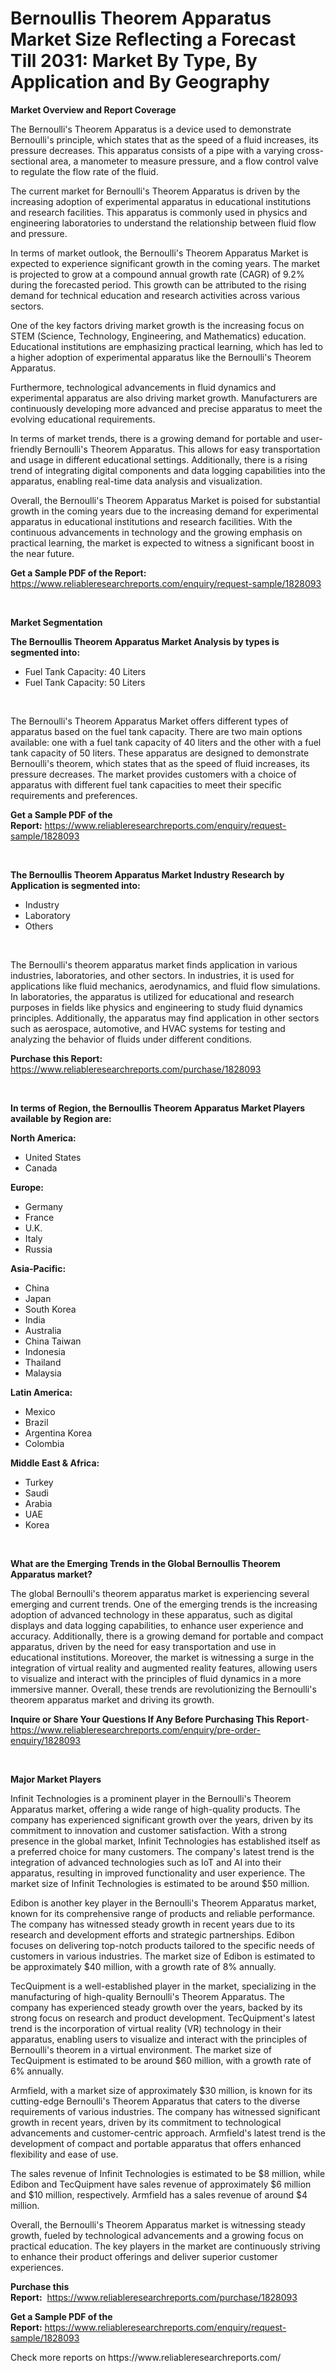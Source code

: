 <p><h1>Bernoullis Theorem Apparatus Market Size Reflecting a Forecast Till 2031: Market By Type, By Application and By Geography</h1></p><p><strong>Market Overview and Report Coverage</strong></p>
<p><p>The Bernoulli's Theorem Apparatus is a device used to demonstrate Bernoulli's principle, which states that as the speed of a fluid increases, its pressure decreases. This apparatus consists of a pipe with a varying cross-sectional area, a manometer to measure pressure, and a flow control valve to regulate the flow rate of the fluid.</p><p>The current market for Bernoulli's Theorem Apparatus is driven by the increasing adoption of experimental apparatus in educational institutions and research facilities. This apparatus is commonly used in physics and engineering laboratories to understand the relationship between fluid flow and pressure.</p><p>In terms of market outlook, the Bernoulli's Theorem Apparatus Market is expected to experience significant growth in the coming years. The market is projected to grow at a compound annual growth rate (CAGR) of 9.2% during the forecasted period. This growth can be attributed to the rising demand for technical education and research activities across various sectors.</p><p>One of the key factors driving market growth is the increasing focus on STEM (Science, Technology, Engineering, and Mathematics) education. Educational institutions are emphasizing practical learning, which has led to a higher adoption of experimental apparatus like the Bernoulli's Theorem Apparatus.</p><p>Furthermore, technological advancements in fluid dynamics and experimental apparatus are also driving market growth. Manufacturers are continuously developing more advanced and precise apparatus to meet the evolving educational requirements.</p><p>In terms of market trends, there is a growing demand for portable and user-friendly Bernoulli's Theorem Apparatus. This allows for easy transportation and usage in different educational settings. Additionally, there is a rising trend of integrating digital components and data logging capabilities into the apparatus, enabling real-time data analysis and visualization.</p><p>Overall, the Bernoulli's Theorem Apparatus Market is poised for substantial growth in the coming years due to the increasing demand for experimental apparatus in educational institutions and research facilities. With the continuous advancements in technology and the growing emphasis on practical learning, the market is expected to witness a significant boost in the near future.</p></p>
<p><strong>Get a Sample PDF of the Report:</strong> <a href="https://www.reliableresearchreports.com/enquiry/request-sample/1828093">https://www.reliableresearchreports.com/enquiry/request-sample/1828093</a></p>
<p>&nbsp;</p>
<p><strong>Market Segmentation</strong></p>
<p><strong>The Bernoullis Theorem Apparatus Market Analysis by types is segmented into:</strong></p>
<p><ul><li>Fuel Tank Capacity: 40 Liters</li><li>Fuel Tank Capacity: 50 Liters</li></ul></p>
<p>&nbsp;</p>
<p><p>The Bernoulli's Theorem Apparatus Market offers different types of apparatus based on the fuel tank capacity. There are two main options available: one with a fuel tank capacity of 40 liters and the other with a fuel tank capacity of 50 liters. These apparatus are designed to demonstrate Bernoulli's theorem, which states that as the speed of fluid increases, its pressure decreases. The market provides customers with a choice of apparatus with different fuel tank capacities to meet their specific requirements and preferences.</p></p>
<p><strong>Get a Sample PDF of the Report:</strong>&nbsp;<a href="https://www.reliableresearchreports.com/enquiry/request-sample/1828093">https://www.reliableresearchreports.com/enquiry/request-sample/1828093</a></p>
<p>&nbsp;</p>
<p><strong>The Bernoullis Theorem Apparatus Market Industry Research by Application is segmented into:</strong></p>
<p><ul><li>Industry</li><li>Laboratory</li><li>Others</li></ul></p>
<p>&nbsp;</p>
<p><p>The Bernoulli's theorem apparatus market finds application in various industries, laboratories, and other sectors. In industries, it is used for applications like fluid mechanics, aerodynamics, and fluid flow simulations. In laboratories, the apparatus is utilized for educational and research purposes in fields like physics and engineering to study fluid dynamics principles. Additionally, the apparatus may find application in other sectors such as aerospace, automotive, and HVAC systems for testing and analyzing the behavior of fluids under different conditions.</p></p>
<p><strong>Purchase this Report:</strong>&nbsp; <a href="https://www.reliableresearchreports.com/purchase/1828093">https://www.reliableresearchreports.com/purchase/1828093</a></p>
<p>&nbsp;</p>
<p><strong>In terms of Region, the Bernoullis Theorem Apparatus Market Players available by Region are:</strong></p>
<p>
    <p> <strong> North America: </strong>
        <ul>
            <li>United States</li>
            <li>Canada</li>
        </ul>
        </p> 
    <p> <strong> Europe: </strong>
        <ul>
            <li>Germany</li>
            <li>France</li>
            <li>U.K.</li>
            <li>Italy</li>
            <li>Russia</li>
        </ul>
        </p> 
    <p> <strong> Asia-Pacific: </strong>
        <ul>
            <li>China</li>
            <li>Japan</li>
            <li>South Korea</li>
            <li>India</li>
            <li>Australia</li>
            <li>China Taiwan</li>
            <li>Indonesia</li>
            <li>Thailand</li>
            <li>Malaysia</li>
        </ul>
        </p> 
    <p> <strong> Latin America: </strong>
        <ul>
            <li>Mexico</li>
            <li>Brazil</li>
            <li>Argentina Korea</li>
            <li>Colombia</li>
        </ul>
        </p> 
    <p> <strong> Middle East & Africa: </strong>
        <ul>
            <li>Turkey</li>
            <li>Saudi</li>
            <li>Arabia</li>
            <li>UAE</li>
            <li>Korea</li>
        </ul>
    </p>
    </p>
<p>&nbsp;</p>
<p><strong>What are the Emerging Trends in the Global Bernoullis Theorem Apparatus market?</strong></p>
<p><p>The global Bernoulli's theorem apparatus market is experiencing several emerging and current trends. One of the emerging trends is the increasing adoption of advanced technology in these apparatus, such as digital displays and data logging capabilities, to enhance user experience and accuracy. Additionally, there is a growing demand for portable and compact apparatus, driven by the need for easy transportation and use in educational institutions. Moreover, the market is witnessing a surge in the integration of virtual reality and augmented reality features, allowing users to visualize and interact with the principles of fluid dynamics in a more immersive manner. Overall, these trends are revolutionizing the Bernoulli's theorem apparatus market and driving its growth.</p></p>
<p><strong>Inquire or Share Your Questions If Any Before Purchasing This Report</strong>- <a href="https://www.reliableresearchreports.com/enquiry/pre-order-enquiry/1828093">https://www.reliableresearchreports.com/enquiry/pre-order-enquiry/1828093</a></p>
<p>&nbsp;</p>
<p><strong>Major Market Players</strong></p>
<p><p>Infinit Technologies is a prominent player in the Bernoulli's Theorem Apparatus market, offering a wide range of high-quality products. The company has experienced significant growth over the years, driven by its commitment to innovation and customer satisfaction. With a strong presence in the global market, Infinit Technologies has established itself as a preferred choice for many customers. The company's latest trend is the integration of advanced technologies such as IoT and AI into their apparatus, resulting in improved functionality and user experience. The market size of Infinit Technologies is estimated to be around $50 million.</p><p>Edibon is another key player in the Bernoulli's Theorem Apparatus market, known for its comprehensive range of products and reliable performance. The company has witnessed steady growth in recent years due to its research and development efforts and strategic partnerships. Edibon focuses on delivering top-notch products tailored to the specific needs of customers in various industries. The market size of Edibon is estimated to be approximately $40 million, with a growth rate of 8% annually.</p><p>TecQuipment is a well-established player in the market, specializing in the manufacturing of high-quality Bernoulli's Theorem Apparatus. The company has experienced steady growth over the years, backed by its strong focus on research and product development. TecQuipment's latest trend is the incorporation of virtual reality (VR) technology in their apparatus, enabling users to visualize and interact with the principles of Bernoulli's theorem in a virtual environment. The market size of TecQuipment is estimated to be around $60 million, with a growth rate of 6% annually.</p><p>Armfield, with a market size of approximately $30 million, is known for its cutting-edge Bernoulli's Theorem Apparatus that caters to the diverse requirements of various industries. The company has witnessed significant growth in recent years, driven by its commitment to technological advancements and customer-centric approach. Armfield's latest trend is the development of compact and portable apparatus that offers enhanced flexibility and ease of use.</p><p>The sales revenue of Infinit Technologies is estimated to be $8 million, while Edibon and TecQuipment have sales revenue of approximately $6 million and $10 million, respectively. Armfield has a sales revenue of around $4 million.</p><p>Overall, the Bernoulli's Theorem Apparatus market is witnessing steady growth, fueled by technological advancements and a growing focus on practical education. The key players in the market are continuously striving to enhance their product offerings and deliver superior customer experiences.</p></p>
<p><strong>Purchase this Report:</strong>&nbsp;&nbsp;<a href="https://www.reliableresearchreports.com/purchase/1828093">https://www.reliableresearchreports.com/purchase/1828093</a></p>
<p></p>
<p><strong>Get a Sample PDF of the Report:</strong>&nbsp;<a href="https://www.reliableresearchreports.com/enquiry/request-sample/1828093">https://www.reliableresearchreports.com/enquiry/request-sample/1828093</a></p>
<p>Check more reports on https://www.reliableresearchreports.com/</p>